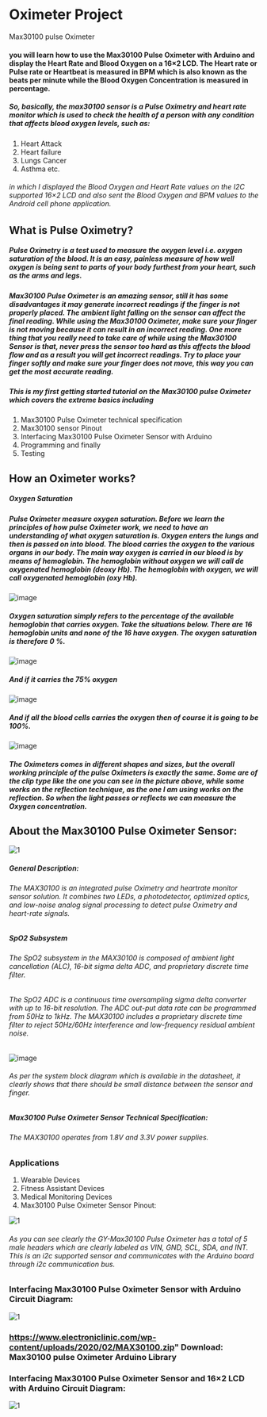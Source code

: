 # Oximeter Project
Max30100 pulse Oximeter

#### you will learn how to use the Max30100 Pulse Oximeter with Arduino and display the Heart Rate and Blood Oxygen on a 16×2 LCD. The Heart rate or Pulse rate or Heartbeat is measured in BPM which is also known as the beats per minute while the Blood Oxygen Concentration is measured in percentage.

##### So, basically, the max30100 sensor is a Pulse Oximetry and heart rate monitor which is used to check the health of a person with any condition that affects blood oxygen levels, such as:

1. Heart Attack
2. Heart failure
3. Lungs Cancer
4. Asthma etc.

###### in which I displayed the Blood Oxygen and Heart Rate values on the I2C supported 16×2 LCD and also sent the Blood Oxygen and BPM values to the Android cell phone application.

## What is Pulse Oximetry?
##### Pulse Oximetry is a test used to measure the oxygen level i.e. oxygen saturation of the blood. It is an easy, painless measure of how well oxygen is being sent to parts of your body furthest from your heart, such as the arms and legs.

##### Max30100 Pulse Oximeter is an amazing sensor, still it has some disadvantages it may generate incorrect readings if the finger is not properly placed. The ambient light falling on the sensor can affect the final reading. While using the Max30100 Oximeter, make sure your finger is not moving because it can result in an incorrect reading. One more thing that you really need to take care of while using the Max30100 Sensor is that, never press the sensor too hard as this affects the blood flow and as a result you will get incorrect readings. Try to place your finger softly and make sure your finger does not move, this way you can get the most accurate reading.

##### This is my first getting started tutorial on the Max30100 pulse Oximeter which covers the extreme basics including

1. Max30100 Pulse Oximeter technical specification
2. Max30100 sensor Pinout
3. Interfacing Max30100 Pulse Oximeter Sensor with Arduino
4. Programming and finally
5. Testing

## How an Oximeter works?
##### Oxygen Saturation

##### Pulse Oximeter measure oxygen saturation. Before we learn the principles of how pulse Oximeter work, we need to have an understanding of what oxygen saturation is. Oxygen enters the lungs and then is passed on into blood. The blood carries the oxygen to the various organs in our body. The main way oxygen is carried in our blood is by means of hemoglobin. The hemoglobin without oxygen we will call de oxygenated hemoglobin (deoxy Hb). The hemoglobin with oxygen, we will call oxygenated hemoglobin (oxy Hb).

![image](https://user-images.githubusercontent.com/35210955/111873037-6665d380-89b4-11eb-8e46-ae708352b3e7.png)

##### Oxygen saturation simply refers to the percentage of the available hemoglobin that carries oxygen. Take the situations below. There are 16 hemoglobin units and none of the 16 have oxygen. The oxygen saturation is therefore 0 %.

![image](https://user-images.githubusercontent.com/35210955/111873054-809fb180-89b4-11eb-8e2a-2b3a046c7d51.png)

##### And if it carries the 75% oxygen

![image](https://user-images.githubusercontent.com/35210955/111873062-9319eb00-89b4-11eb-8bcb-f03798b65886.png)

##### And if all the blood cells carries the oxygen then of course it is going to be 100%.

![image](https://user-images.githubusercontent.com/35210955/111873100-ae84f600-89b4-11eb-876c-32ab92efd754.png)

##### The Oximeters comes in different shapes and sizes, but the overall working principle of the pulse Oximeters is exactly the same. Some are of the clip type like the one you can see in the picture above, while some works on the reflection technique, as the one I am using works on the reflection. So when the light passes or reflects we can measure the Oxygen concentration.


## About the Max30100 Pulse Oximeter Sensor:

![1](https://user-images.githubusercontent.com/35210955/111873429-41726000-89b6-11eb-93a0-abdd9a673f27.png)

##### General Description:
###### The MAX30100 is an integrated pulse Oximetry and heartrate monitor sensor solution. It combines two LEDs, a photodetector, optimized optics, and low-noise analog signal processing to detect pulse Oximetry and heart-rate signals.

##### SpO2 Subsystem
###### The SpO2 subsystem in the MAX30100 is composed of ambient light cancellation (ALC), 16-bit sigma delta ADC, and proprietary discrete time filter.

###### The SpO2  ADC is a continuous time oversampling sigma delta converter with up to 16-bit resolution. The ADC out-put data rate can be programmed from 50Hz to 1kHz. The MAX30100 includes a proprietary discrete time filter to reject 50Hz/60Hz interference and low-frequency residual ambient noise.

![image](https://user-images.githubusercontent.com/35210955/111873491-7bdbfd00-89b6-11eb-831a-ad62cf6b54ae.png)

###### As per the system block diagram which is available in the datasheet, it clearly shows that there should be small distance between the sensor and finger.

##### Max30100 Pulse Oximeter Sensor Technical Specification:
###### The MAX30100 operates from 1.8V and 3.3V power supplies.

### Applications
1. Wearable Devices
2. Fitness Assistant Devices
3. Medical Monitoring Devices
4. Max30100 Pulse Oximeter Sensor Pinout:

![1](https://user-images.githubusercontent.com/35210955/111873531-b0e84f80-89b6-11eb-83d3-5acac6969850.png)

###### As you can see clearly the GY-Max30100 Pulse Oximeter has a total of 5 male headers which are clearly labeled as VIN, GND, SCL, SDA, and INT. This is an i2c supported sensor and communicates with the Arduino board through i2c communication bus.

### Interfacing Max30100 Pulse Oximeter Sensor with Arduino Circuit Diagram:

![1](https://user-images.githubusercontent.com/35210955/111873573-e4c37500-89b6-11eb-8fb7-cc62896d3f15.png)

### https://www.electroniclinic.com/wp-content/uploads/2020/02/MAX30100.zip" Download: Max30100 pulse Oximeter Arduino Library


### Interfacing Max30100 Pulse Oximeter Sensor and 16×2 LCD with Arduino Circuit Diagram:

![1](https://user-images.githubusercontent.com/35210955/111873627-44218500-89b7-11eb-9cd7-29e07b91cbe5.png)





















